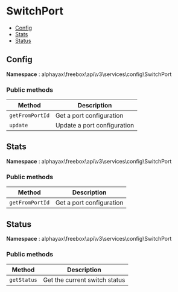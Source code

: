 # SwitchPort

- [Config](SwitchPort.md#Config)
- [Stats](SwitchPort.md#Stats)
- [Status](SwitchPort.md#Status)


<a name="Config"></a>
## Config

**Namespace**  : alphayax\freebox\api\v3\services\config\SwitchPort

### Public methods

| Method | Description |
|---|---|
| `getFromPortId` | Get a port configuration | 
| `update` | Update a port configuration | 

<a name="Stats"></a>
## Stats

**Namespace**  : alphayax\freebox\api\v3\services\config\SwitchPort

### Public methods

| Method | Description |
|---|---|
| `getFromPortId` | Get a port configuration | 

<a name="Status"></a>
## Status

**Namespace**  : alphayax\freebox\api\v3\services\config\SwitchPort

### Public methods

| Method | Description |
|---|---|
| `getStatus` | Get the current switch status | 
